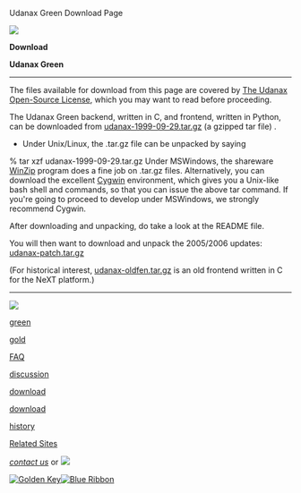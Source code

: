Udanax Green Download Page

[![](../../images/logo.gif)](http://www.udanax.com/index.html)

**Download**

**Udanax Green**

---

The files available for download from this page are covered by [The
Udanax Open-Source License](../../license.html), which you may want to read before proceeding.

The Udanax Green backend, written in C, and frontend, written in Python,
can be downloaded from [udanax-1999-09-29.tar.gz](udanax-1999-09-29.tar.gz)
(a gzipped tar file)
.

- Under Unix/Linux, the .tar.gz file can be unpacked by saying

% tar xzf udanax-1999-09-29.tar.gz
Under MSWindows, the shareware [WinZip](http://www.winzip.com/)
program does a fine job on .tar.gz files. Alternatively,
you can download the excellent [Cygwin](http://sourceware.cygnus.com/cygwin/download.html)
environment, which gives you a Unix-like bash shell and commands, so that
you can issue the above tar command. If you're going to proceed to develop
under MSWindows, we strongly recommend Cygwin.

After downloading and unpacking, do take a look at the README file.

You will then want to download and unpack the 2005/2006 updates:
[udanax-patch.tar.gz](udanax-patch.tar.gz)

(For historical interest, [udanax-oldfen.tar.gz](udanax-oldfen.tar.gz)
is an old frontend written in C for the NeXT platform.)

---

[![](../../images/logo.gif)](../../index.html)

[green](../index.html)

[gold](../../gold/index.html)

[FAQ](../../FAQ.html)

[discussion](../../discussion/index.html)

[download](index.html)

[download](../../gold/download/index.html)

[history](../../history/index.html)

[Related
Sites](../../related.html)

_[contact us](../../contact.html)_
or [![](../../images/cmn.gif)](http://www.blindpay.com/crit-me-now.cgi)

[![Golden Key](../../images/key.gif)](http://www.privacy.org/ipc/)[![Blue Ribbon](../../images/ribbon.gif)](http://mirrors.yahoo.com/eff/blueribbon.html)
